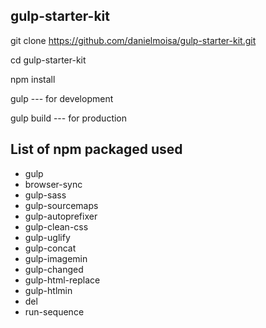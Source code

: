## gulp-starter-kit

git clone https://github.com/danielmoisa/gulp-starter-kit.git

cd gulp-starter-kit

npm install

gulp --- for development

gulp build --- for production


## List of npm packaged used

- gulp
- browser-sync
- gulp-sass
- gulp-sourcemaps
- gulp-autoprefixer
- gulp-clean-css
- gulp-uglify
- gulp-concat
- gulp-imagemin
- gulp-changed
- gulp-html-replace
- gulp-htlmin
- del
- run-sequence
